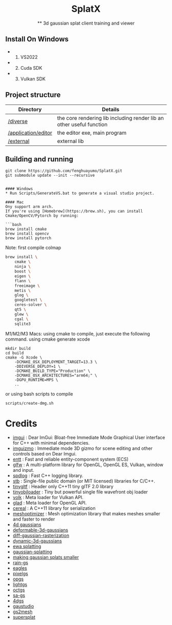 
                
<div align="center">

# SplatX 
** 3d gaussian splat  client training and viewer

</div>

## Install On Windows
* 1. VS2022
* 2. Cuda SDK
* 3. Vulkan SDK


## Project structure
<!-- 
*  diverse
   *  the core rendering lib
*  splatx
   *  the editor exe
   *   -->
|Directory                                  |Details                                                                    |
|-------------------------------------------|---------------------------------------------                              |
|[/diverse][diverse]                        |the core rendering lib including render lib an other useful function       |
|[/application/editor][editor]                |the editor exe, main  program                                  |
|[/external][external]                      |external lib                            |
## Building and running
```
git clone https://github.com/fenghuayumo/SplatX.git
git submodule update --init --recursive


#### Windows 
* Run Scripts/GenerateVS.bat to generate a visual studio project.

#### Mac
Ony support arm arch.
If you're using [Homebrew](https://brew.sh), you can install Cmake/OpenCV/Pytorch by running:

```bash
brew install cmake
brew install opencv
brew install pytorch
```
Note: first compile colmap

```bash
brew install \
    cmake \
    ninja \
    boost \
    eigen \
    flann \
    freeimage \
    metis \
    glog \
    googletest \
    ceres-solver \
    qt5 \
    glew \
    cgal \
    sqlite3
```

M1/M2/M3 Macs: using cmake to compile, just execute the following command.
using cmake generate xcode
```
mkdir build
cd build
cmake -G Xcode \
    -DCMAKE_OSX_DEPLOYMENT_TARGET=13.3 \
    -DDIVERSE_DEPLOY=1 \
    -DCMAKE_BUILD_TYPE="Production" \
    -DCMAKE_OSX_ARCHITECTURES="arm64;" \
    -DGPU_RUNTIME=MPS \
    ..
```
or using bash scripts to compile
```
scripts/create-dmg.sh
```
# Credits

 * [imgui](https://github.com/ocornut/imgui) : Dear ImGui: Bloat-free Immediate Mode Graphical User interface for C++ with minimal dependencies.
 * [imguizmo](https://github.com/CedricGuillemet/ImGuizmo) : Immediate mode 3D gizmo for scene editing and other controls based on Dear Imgui.
 * [entt](https://github.com/skypjack/entt) : Fast and reliable entity-component system (ECS) 
 * [glfw](https://github.com/glfw/glfw) : A multi-platform library for OpenGL, OpenGL ES, Vulkan, window and input.
 * [spdlog](https://github.com/gabime/spdlog) : Fast C++ logging library.
 * [stb](https://github.com/nothings/stb) : Single-file public domain (or MIT licensed) libraries for C/C++.
 * [tinygltf](https://github.com/syoyo/tinygltf) : Header only C++11 tiny glTF 2.0 library
 * [tinyobjloader](https://github.com/syoyo/tinyobjloader) : Tiny but powerful single file wavefront obj loader
 * [volk](https://github.com/zeux/volk) : Meta loader for Vulkan API.
 * [glad](https://github.com/Dav1dde/glad) : Meta loader for OpenGL API.
 * [cereal](https://github.com/USCiLab/cereal) : A C++11 library for serialization
 * [meshoptimizer](https://github.com/zeux/meshoptimizer) : Mesh optimization library that makes meshes smaller and faster to render
 * [4d gaussians](https://github.com/hustvl/4DGaussians)
 * [deformable-3d-gaussians](https://github.com/ingra14m/Deformable-3D-Gaussians)
 * [diff-gaussian-rasterization](https://github.com/graphdeco-inria/diff-gaussian-rasterization)
 * [dynamic-3d-gaussians](https://github.com/JonathonLuiten/Dynamic3DGaussians)
 * [ewa splatting](https://www.cs.umd.edu/~zwicker/publications/EWASplatting-TVCG02.pdf) 
 * [gaussian-splatting](https://github.com/graphdeco-inria/gaussian-splatting)
 * [making gaussian splats smaller](https://aras-p.info/blog/2023/09/13/Making-Gaussian-Splats-smaller/)
 * [rain-gs](https://ku-cvlab.github.io/RAIN-GS/)
 * [eagles](https://github.com/Sharath-girish/efficientgaussian)
 * [pixelgs](https://arxiv.org/abs/2403.15530)
 * [opgs](https://arxiv.org/html/2402.00752v2)
 * [lightgs](https://github.dev/VITA-Group/LightGaussian/blob/main/)
 * [octgs](https://github.com/city-super/Octree-GS/tree/main)
 * [sa-gs](https://github.com/zsy1987/SA-GS/tree/master)
 * [4dgs](https://github.com/fudan-zvg/4d-gaussian-splatting)
 * [gaustudio](https://github.com/GAP-LAB-CUHK-SZ/gaustudio)
 * [gs2mesh](https://gs2mesh.github.io/)
 * [supersplat](https://github.com/playcanvas/supersplat)

[diverse]: diverse
[external]: external
[editor]: application/editor
[splatx-cli]: application/splatx-cli
